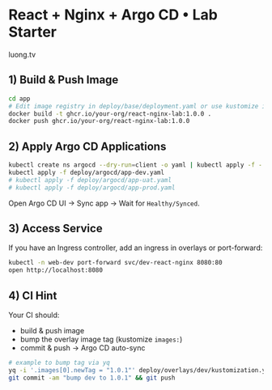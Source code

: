 # React + Nginx + Argo CD • Lab Starter
luong.tv
## 1) Build & Push Image
```bash
cd app
# Edit image registry in deploy/base/deployment.yaml or use kustomize images override
docker build -t ghcr.io/your-org/react-nginx-lab:1.0.0 .
docker push ghcr.io/your-org/react-nginx-lab:1.0.0
```

## 2) Apply Argo CD Applications
```bash
kubectl create ns argocd --dry-run=client -o yaml | kubectl apply -f - 2>/dev/null || true
kubectl apply -f deploy/argocd/app-dev.yaml
# kubectl apply -f deploy/argocd/app-uat.yaml
# kubectl apply -f deploy/argocd/app-prod.yaml
```

Open Argo CD UI → Sync app → Wait for `Healthy/Synced`.

## 3) Access Service
If you have an Ingress controller, add an ingress in overlays or port-forward:
```bash
kubectl -n web-dev port-forward svc/dev-react-nginx 8080:80
open http://localhost:8080
```

## 4) CI Hint
Your CI should:
- build & push image
- bump the overlay image tag (kustomize `images:`)
- commit & push → Argo CD auto-sync
```bash
# example to bump tag via yq
yq -i '.images[0].newTag = "1.0.1"' deploy/overlays/dev/kustomization.yaml
git commit -am "bump dev to 1.0.1" && git push
```

